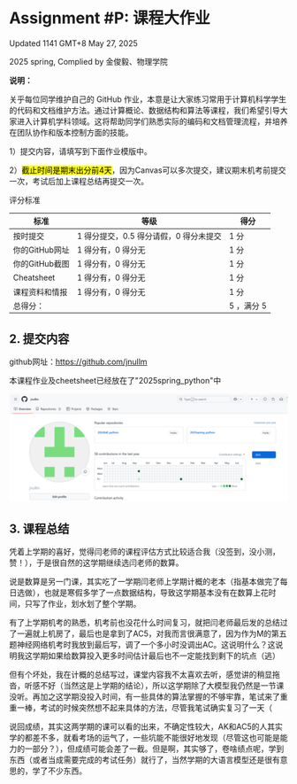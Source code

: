 # Assignment #P: 课程大作业

Updated 1141 GMT+8 May 27, 2025

2025 spring, Complied by 金俊毅、物理学院



**说明：**

关乎每位同学维护自己的 GitHub 作业，本意是让大家练习常用于计算机科学学生的代码和文档维护方法。通过计算概论、数据结构和算法等课程，我们希望引导大家进入计算机学科领域。这将帮助同学们熟悉实际的编码和文档管理流程，并培养在团队协作和版本控制方面的技能。

1）提交内容，请填写到下面作业模版中。

2）<mark>截止时间是期末出分前4天</mark>，因为Canvas可以多次提交，建议期末机考前提交一次，考试后加上课程总结再提交一次。



评分标准

| 标准           | 等级                                   | 得分       |
| -------------- | -------------------------------------- | ---------- |
| 按时提交       | 1 得分提交，0.5 得分请假，0 得分未提交 | 1 分       |
| 你的GitHub网址 | 1 得分有，0 得分无                     | 1 分       |
| 你的GitHub截图 | 1 得分有，0 得分无                     | 1 分       |
| Cheatsheet     | 1 得分有，0 得分无                     | 1 分       |
| 课程资料和情报 | 1 得分有，0 得分无                     | 1 分       |
| 总得分：       |                                        | 5 ，满分 5 |



## 2. 提交内容

github网址：https://github.com/jnullm

本课程作业及cheetsheet已经放在了"2025spring_python"中

![github](git.png)



## 3. 课程总结

凭着上学期的喜好，觉得闫老师的课程评估方式比较适合我（没签到，没小测，赞！），于是很自然的这学期继续选闫老师的数算。

说是数算是另一门课，其实吃了一学期闫老师上学期计概的老本（指基本做完了每日选做），也就是寒假多学了一点数据结构，导致这学期基本没有在数算上花时间，只写了作业，划水划了整个学期。

有了上学期机考的熟悉，机考前也没花什么时间复习，就把闫老师最后发的总结过了一遍就上机房了，最后也是拿到了AC5，对我而言很满意了，因为作为M的第五题神经网络机考时我放到最后写，调了一个多小时没调出AC。这说明什么？这说明我这学期如果给数算投入更多时间估计最后也不一定能找到剩下的坑点（逃）

但有个坏处，我在计概的总结写过，课堂内容我不太喜欢去听，感觉讲的稍显拖沓，听感不好（当然这是上学期的结论），所以这学期除了大模型我仍然是一节课没听。再加之这学期没投入时间，有一些具体的算法掌握的不够牢靠，笔试来了重重一棒，考试的时候突然想不起来具体的方法，尽管我笔试确实复习了一天（

说回成绩，其实这两学期的课可以看的出来，不确定性较大，AK和AC5的人其实学的都差不多，就看考场的运气了，一些坑能不能很好地发现（尽管这也可能是能力的一部分？），但成绩可能会差了一截。但是啊，其实够了，卷啥绩点呢，学到东西（或者当成需要完成的考试任务）就行了，当然学期的大语言模型还是很有意思的，学了不少东西。
